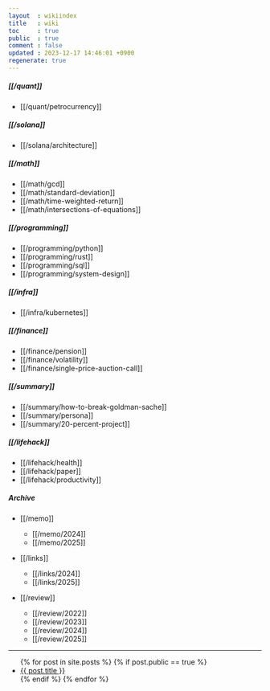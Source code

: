 ```yaml
---
layout  : wikiindex
title   : wiki
toc     : true
public  : true
comment : false
updated : 2023-12-17 14:46:01 +0900
regenerate: true
---
```

##### [[/quant]] 
- [[/quant/petrocurrency]] 

##### [[/solana]]
- [[/solana/architecture]]

##### [[/math]]
- [[/math/gcd]]
- [[/math/standard-deviation]]
- [[/math/time-weighted-return]]
- [[/math/intersections-of-equations]]

##### [[/programming]]
- [[/programming/python]]
- [[/programming/rust]]
- [[/programming/sql]]
- [[/programming/system-design]]

##### [[/infra]]
- [[/infra/kubernetes]]

##### [[/finance]]
- [[/finance/pension]]
- [[/finance/volatility]]
- [[/finance/single-price-auction-call]]

##### [[/summary]]
- [[/summary/how-to-break-goldman-sache]]
- [[/summary/persona]]
- [[/summary/20-percent-project]]

##### [[/lifehack]]
- [[/lifehack/health]]
- [[/lifehack/paper]]
- [[/lifehack/productivity]]

##### Archive
- [[/memo]]
    - [[/memo/2024]]
    - [[/memo/2025]]
    
- [[/links]]
    - [[/links/2024]]
    - [[/links/2025]]

- [[/review]]
    - [[/review/2022]]
    - [[/review/2023]]
    - [[/review/2024]]
    - [[/review/2025]]

---
<div>
    <ul>
{% for post in site.posts %}
    {% if post.public == true %}
        <li>
            <a class="post-link" href="{{ post.url | prepend: site.baseurl }}">
                {{ post.title }}
            </a>
        </li>
    {% endif %}
{% endfor %}
    </ul>
</div>

